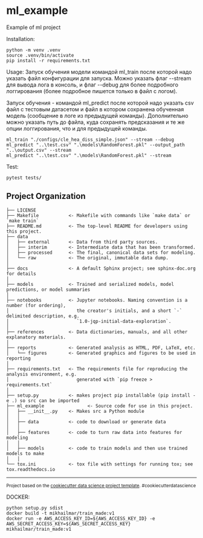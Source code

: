 ml_example
==============================

Example of ml project

Installation: 
~~~
python -m venv .venv
source .venv/bin/activate
pip install -r requirements.txt
~~~
Usage:
Запуск обучения модели командой ml_train после которой надо указать файл конфигурации для запуска. Можно указать флаг --stream для вывода лога в консоль, и флаг --debug для более подробного логгирования (более подробное пишется только в файл с логом).

Запуск обучения - командой ml_predict после которой надо указать csv файл с тестовым датасетом и файл в котором сохранена обученная модель (сообщение в логе из предыдущей команды). Дополнительно можно указать путь до файла, куда сохранять предсказания и те же опции логгирования, что и для предыдущей команды. 
~~~
ml_train "./configs/cle_hea_diss_simple.json" --stream --debug
ml_predict "..\test.csv" ".\models\RandomForest.pkl" --output_path "..\output.csv" --stream
ml_predict "..\test.csv" ".\models\RandomForest.pkl" --stream
~~~

Test:
~~~
pytest tests/
~~~

Project Organization
------------

    ├── LICENSE
    ├── Makefile           <- Makefile with commands like `make data` or `make train`
    ├── README.md          <- The top-level README for developers using this project.
    ├── data
    │   ├── external       <- Data from third party sources.
    │   ├── interim        <- Intermediate data that has been transformed.
    │   ├── processed      <- The final, canonical data sets for modeling.
    │   └── raw            <- The original, immutable data dump.
    │
    ├── docs               <- A default Sphinx project; see sphinx-doc.org for details
    │
    ├── models             <- Trained and serialized models, model predictions, or model summaries
    │
    ├── notebooks          <- Jupyter notebooks. Naming convention is a number (for ordering),
    │                         the creator's initials, and a short `-` delimited description, e.g.
    │                         `1.0-jqp-initial-data-exploration`.
    │
    ├── references         <- Data dictionaries, manuals, and all other explanatory materials.
    │
    ├── reports            <- Generated analysis as HTML, PDF, LaTeX, etc.
    │   └── figures        <- Generated graphics and figures to be used in reporting
    │
    ├── requirements.txt   <- The requirements file for reproducing the analysis environment, e.g.
    │                         generated with `pip freeze > requirements.txt`
    │
    ├── setup.py           <- makes project pip installable (pip install -e .) so src can be imported
    ├── ml_example                <- Source code for use in this project.
    │   ├── __init__.py    <- Makes src a Python module
    │   │
    │   ├── data           <- code to download or generate data
    │   │
    │   ├── features       <- code to turn raw data into features for modeling
    │   │
    │   ├── models         <- code to train models and then use trained models to make
    │   │
    └── tox.ini            <- tox file with settings for running tox; see tox.readthedocs.io


--------

<p><small>Project based on the <a target="_blank" href="https://drivendata.github.io/cookiecutter-data-science/">cookiecutter data science project template</a>. #cookiecutterdatascience</small></p>


DOCKER:
~~~
python setup.py sdist
docker build -t mikhailmar/train_made:v1 
docker run -e AWS_ACCESS_KEY_ID=${AWS_ACCESS_KEY_ID} -e AWS_SECRET_ACCESS_KEY=${AWS_SECRET_ACCESS_KEY} mikhailmar/train_made:v1
~~~